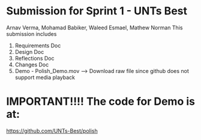 # Submission for Sprint 1 - UNTs Best
Arnav Verma, Mohamad Babiker, Waleed Esmael, Mathew Norman
This submission includes
1. Requirements Doc
2. Design Doc
3. Reflections Doc
4. Changes Doc
5. Demo - Polish_Demo.mov --> Download raw file since github does not support media playback


# IMPORTANT!!!! The code for Demo is at:
https://github.com/UNTs-Best/polish




